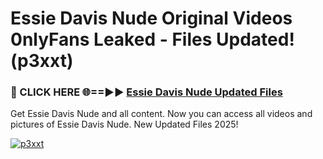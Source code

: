 # Essie Davis Nude Original Videos 0nlyFans Leaked - Files Updated! (p3xxt)

<h3>🔴 CLICK HERE 🌐==►► <a href="https://tinyurl.com/4mcuefdz" rel="nofollow">Essie Davis Nude Updated Files</a></h3>

Get Essie Davis Nude and all content. Now you can access all videos and pictures of Essie Davis Nude. New Updated Files 2025!

[![p3xxt](https://i.imgur.com/StAQSOY.gif)](https://tinyurl.com/4mcuefdz)
